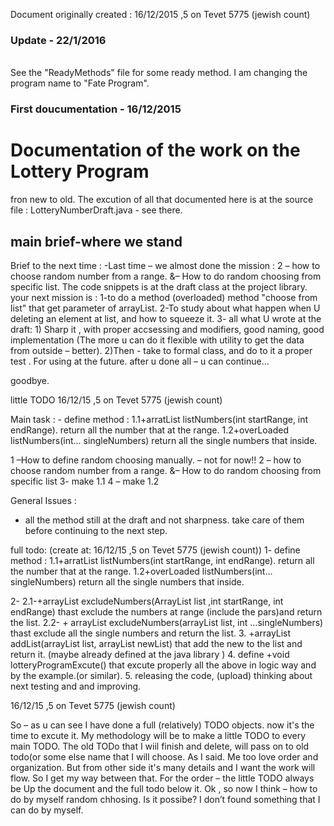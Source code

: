 Document originally created : 16/12/2015 ,5 on Tevet 5775 (jewish count)

<h3>Update - 22/1/2016</h3></br>
See the "ReadyMethods" file for some ready method. I am changing the program name to "Fate Program".



<h3>First doucumentation - 16/12/2015</h3>
<h1>Documentation of the work on the Lottery Program</h1>
fron new to old.
The excution of all that documented here is at the source file : LotteryNumberDraft.java - see there. 


<h2>main brief-where we stand</h2>
Brief to the next time : 
-Last time – we almost done the mission : 2 – how to choose random number from a range. &– How to do random choosing from specific list. 
The code snippets is at the draft class at the project library. 
your next mission is : 
1-to do a method (overloaded) method "choose from list"  that get parameter of arrayList. 
2-To study about what happen when U deleting an element at list, and how to squeeze it. 
3- all what U wrote at the draft:
1) Sharp it , with proper accsessing and modifiers, good naming, good implementation (The more u can do it flexible with utility to get the data from outside – better). 
2)Then -  take to formal class, and do to it  a proper test . For using at the future. 
after u done all – u can continue…


goodbye.





little TODO
 16/12/15 ,5 on Tevet 5775 (jewish count)

Main task : - define method :
1.1+arratList listNumbers(int  startRange, int endRange).
return all the number that at the range.
1.2+overLoaded listNumbers(int… singleNumbers)
return all the single numbers that inside.

1 –How to define random choosing manually.  – not for now!!
2 – how to choose random number from a range. &– How to do random choosing from specific list
3- make 1.1
4 – make 1.2

General Issues :
- all the method still at the draft and not sharpness. take care of them before continuing to the next step. 



full todo:  (create at: 16/12/15 ,5 on Tevet 5775 (jewish count))
1- define method :
1.1+arratList listNumbers(int  startRange, int endRange).
return all the number that at the range.
1.2+overLoaded listNumbers(int… singleNumbers)
return all the single numbers that inside.

2- 
2.1-+arrayList excludeNumbers(ArrayList list ,int startRange, int endRange)
thast exclude the numbers at range (include the pars)and return the list.
2.2- + arrayList excludeNumbers(arrayList list, int …singleNumbers)
thast exclude all  the single  numbers and return the list.
3. +arrayList addList(arrayList list, arrayList newList)
 that add the new to the list and return it. (maybe already defined at the java library )
4. define
+void lotteryProgramExcute()
that excute properly all the above in logic way and by the example.(or similar).
5. releasing the code, (upload) thinking about next testing and and improving. 




16/12/15 ,5 on Tevet 5775 (jewish count)

So – as u can see I have done a full (relatively) TODO objects. now it's the time to excute it. My methodology will be to make a little TODO to every main TODO. The old TODo that I wiil finish and delete, will pass on to old todo(or some else name that I will choose. 
As I said. Me too love order and organization. But from other side it's many details and I want the work will flow. So I get my way between that.
For the order – the little TODO always be Up the document and the full todo below it. 
Ok , so now I think – how to do by myself random chhosing. Is it possibe? I don’t found something that I can do by myself. 
